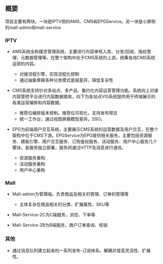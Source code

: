 ## 概要
项目主要有两块，一块是IPTV侧的AMS、CMS和EPGService。另一块是小屏侧的mall-admin和mall-service

### IPTV

- AMS系统全称媒资管理系统，主要进行内容审核入库、分发/回收、版权管理、元数据管理等。在整个架构中处于CMS系统的上游，统筹各地CMS系统运营的内容。
  - 对接流程引擎，实现流程化控制
  - 通过抽象屏蔽各种分发模式底层差异，降低复杂性

- CMS系统支持针对多站点、多产品、集约化内容运营管理功能。系统向上对接内容管控平台进行内容数据接收，向下为各站点VIS系统提供用于终端展示的各类运营编排和内容数据。
  - 推荐位编排版本控制。推荐位可视化，支持发布预览
  - 统一工作台，通过视图屏蔽模型差异。SSO。

- EPG为前端用户交互系统，主要展示CMS系统的运营数据及用户交互，在整个架构中位于CMS下游。EPGService为EPG提供相关服务，主要包括资源服务、模板引擎、用户交互服务、订购鉴权服务、活动服务、用户中心服务几个模块，各服务独立部署，服务间通过HTTP及消息进行通信。
  - 资源服务重构
  - 活动服务重构
  - 用户中心重构

### Mall

- Mall-admin为管理端，负责商品及相关的管理、订单的管理等
  - 主体复杂在商品相关的分类、扩展属性、SKU等 

- Mall-Service-2C为C端服务，浏览、下单等

- Mall-Service-2B为B端服务，商户订单查询、核销


### 其他

- 通过消息队列建立起来的一系列发布-订阅体系。解耦并提高灵活性、扩展性。
